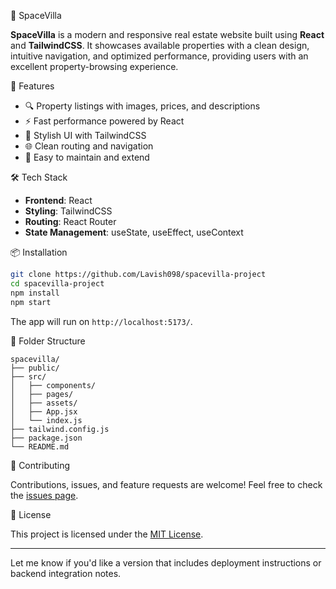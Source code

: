 🌌 SpaceVilla

**SpaceVilla** is a modern and responsive real estate website built using **React** and **TailwindCSS**. It showcases available properties with a clean design, intuitive navigation, and optimized performance, providing users with an excellent property-browsing experience.

🚀 Features

- 🔍 Property listings with images, prices, and descriptions
- ⚡ Fast performance powered by React
- 🎨 Stylish UI with TailwindCSS
- 🌐 Clean routing and navigation
- 📁 Easy to maintain and extend

🛠️ Tech Stack

- **Frontend**: React
- **Styling**: TailwindCSS
- **Routing**: React Router
- **State Management**: useState, useEffect, useContext

📦 Installation

```bash
git clone https://github.com/Lavish098/spacevilla-project
cd spacevilla-project
npm install
npm start
```

The app will run on `http://localhost:5173/`.

🧩 Folder Structure

```
spacevilla/
├── public/
├── src/
│   ├── components/
│   ├── pages/
│   ├── assets/
│   ├── App.jsx
│   └── index.js
├── tailwind.config.js
├── package.json
└── README.md
```

📝 Contributing

Contributions, issues, and feature requests are welcome!
Feel free to check the [issues page](https://github.com/Lavish098/spacevilla-project/issues).

📄 License

This project is licensed under the [MIT License](LICENSE).

---

Let me know if you'd like a version that includes deployment instructions or backend integration notes.

